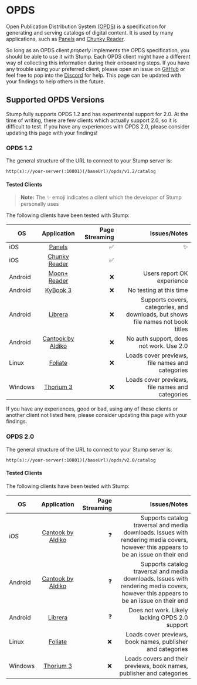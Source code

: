 # OPDS

Open Publication Distribution System ([OPDS](https://opds.io/)) is a specification for generating and serving catalogs of digital content. It is used by many applications, such as [Panels](https://panels.app/) and [Chunky Reader](https://apps.apple.com/us/app/chunky-comic-reader/id663567628).

So long as an OPDS client _properly_ implements the OPDS specification, you should be able to use it with Stump. Each OPDS client might have a different way of collecting this information during their onboarding steps. If you have any trouble using your preferred client, please open an issue on [GitHub](https://github.com/stumpapp/stump/issues/new/choose) or feel free to pop into the [Discord](https://discord.gg/63Ybb7J3as) for help. This page can be updated with your findings to help others in the future.

## Supported OPDS Versions

Stump fully supports OPDS 1.2 and has experimental support for 2.0. At the time of writing, there are few clients which actually support 2.0, so it is difficult to test. If you have any experiences with OPDS 2.0, please consider updating this page with your findings!

### OPDS 1.2

The general structure of the URL to connect to your Stump server is:

`http(s)://your-server(:10801)(/baseUrl)/opds/v1.2/catalog`

#### Tested Clients

> **Note:** The ✨ emoji indicates a client which the developer of Stump personally uses

The following clients have been tested with Stump:

| OS      |                                      Application                                       | Page Streaming |               Issues/Notes                                                       |
| ------- | :------------------------------------------------------------------------------------: | -------------: | -------------------------:                                                       |
| iOS     |                             [Panels](https://panels.app/)                              |             ✅ |                         ✨                                                      |
| iOS     |     [Chunky Reader](https://apps.apple.com/us/app/chunky-comic-reader/id663567628)     |             ✅ |                                                                                  |
| Android | [Moon+ Reader](https://play.google.com/store/apps/details?id=com.flyersoft.moonreader) |             ❌ | Users report OK experience                                                       |
| Android |                         [KyBook 3](http://kybook-reader.com/)                          |             ❌ | No testing at this time                                                          |
| Android | [Librera](https://play.google.com/store/apps/details?id=com.foobnix.pdf.reader)        |             ❌ | Supports covers, categories, and downloads, but shows file names not book titles |
| Android | [Cantook by Aldiko](https://play.google.com/store/apps/details?id=com.aldiko.android)  |             ❌ | No auth support, does not work. Use 2.0                                          |
| Linux   |                     [Foliate](https://johnfactotum.github.io/foliate/)                 |             ❌ | Loads cover previews, file names and categories                                  |
| Windows |                     [Thorium 3](https://thorium.edrlab.org/en/)                        |             ❌ | Loads cover previews, file names and categories                                  |


If you have any experiences, good or bad, using any of these clients or another client not listed here, please consider updating this page with your findings.

### OPDS 2.0

The general structure of the URL to connect to your Stump server is:

`http(s)://your-server(:10801)(/baseUrl)/opds/v2.0/catalog`

#### Tested Clients

The following clients have been tested with Stump:

| OS       |                                    Application                                        | Page Streaming |                                                                                                                         Issues/Notes |
| ---      | :-----------------------------------------------------------------------------------: | -------------: | -----------------------------------------------------------------------------------------------------------------------------------: |
| iOS      | [Cantook by Aldiko](https://apps.apple.com/us/app/cantook-by-aldiko/id1476410111)     |             ❓ | Supports catalog traversal and media downloads. Issues with rendering media covers, however this appears to be an issue on their end |
| Android  | [Cantook by Aldiko](https://play.google.com/store/apps/details?id=com.aldiko.android) |             ❓ | Supports catalog traversal and media downloads. Issues with rendering media covers, however this appears to be an issue on their end |
| Android  | [Librera](https://play.google.com/store/apps/details?id=com.foobnix.pdf.reader)       |             ❓ | Does not work. Likely lacking OPDS 2.0 support                                                                                       |
| Linux    |                     [Foliate](https://johnfactotum.github.io/foliate/)                |            ❌ | Loads cover previews, book names, publisher and categories                                                                           |
| Windows  |                     [Thorium 3](https://thorium.edrlab.org/en/)                       |            ❌ | Loads covers and their previews, book names, publisher and categories                                                                |
